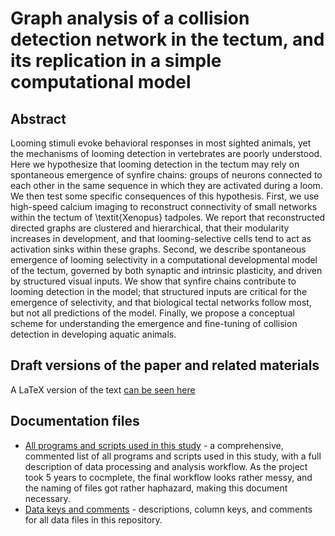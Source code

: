 Graph analysis of a collision detection network in the tectum, and its replication in a simple computational model
==============================================

## Abstract

Looming stimuli evoke behavioral responses in most sighted animals, yet the mechanisms of looming detection in vertebrates are poorly understood. Here we hypothesize that looming detection in the tectum may rely on spontaneous emergence of synfire chains: groups of neurons connected to each other in the same sequence in which they are activated during a loom. We then test some specific consequences of this hypothesis. First, we use high-speed calcium imaging to reconstruct connectivity of small networks within the tectum of \textit{Xenopus} tadpoles. We report that reconstructed directed graphs are clustered and hierarchical, that their modularity increases in development, and that looming-selective cells tend to act as activation sinks within these graphs. Second, we describe spontaneous emergence of looming selectivity in a computational developmental model of the tectum, governed by both synaptic and intrinsic plasticity, and driven by structured visual inputs. We show that synfire chains contribute to looming detection in the model; that structured inputs are critical for the emergence of selectivity, and that biological tectal networks follow most, but not all predictions of the model. Finally, we propose a conceptual scheme for understanding the emergence and fine-tuning of collision detection in developing aquatic animals.

## Draft versions of the paper and related materials

A LaTeX version of the text [can be seen here](https://github.com/khakhalin/Ca-img-2018-tex/blob/master/main.tex)

## Documentation files

* [All programs and scripts used in this study](/Documentation/Description_programs.md) - a comprehensive, commented list of all programs and scripts used in this study, with a full description of data processing and analysis workflow. As the project took 5 years to cocmplete, the final workflow looks rather messy, and the naming of files got rather haphazard, making this document necessary.
* [Data keys and comments](/Documentation/Description_data.md) - descriptions, column keys, and comments for all data files in this repository.
